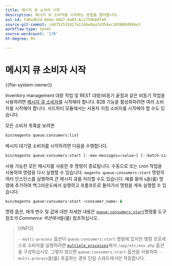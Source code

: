 ```yaml
---
title: 메시지 큐 소비자 시작
description: 메시지 큐 소비자를 시작하는 방법을 알아봅니다.
exl-id: fd6edb24-8ebe-4b67-8a03-6cc759b60fa8
source-git-commit: cdd752532d17e1168e0aa7d354ec283089d98be3
workflow-type: tm+mt
source-wordcount: '178'
ht-degree: 0%

---
```


# 메시지 큐 소비자 시작

{{file-system-owner}}

Inventory management 대량 작업 및 REST 대량/비동기 끝점과 같은 비동기 작업을 사용하려면 [메시지 큐 소비자](../queues/consumers.md)를 시작해야 합니다. B2B 기능을 활성화하려면 여러 소비자를 시작해야 합니다. 서드파티 모듈에서는 사용자 지정 소비자를 시작해야 할 수도 있습니다.

모든 소비자 목록을 보려면

```bash
bin/magento queue:consumers:list
```

메시지 대기열 소비자를 시작하려면 다음을 수행합니다.

```bash
bin/magento queue:consumers:start [--max-messages=<value>] [--batch-size=<value>] [--single-thread] [--area-code=<value>] [--multi-process=<value>] <consumer_name>
```

사용 가능한 모든 메시지를 사용한 후 명령이 종료됩니다. 수동으로 또는 cron 작업을 사용하여 명령을 다시 실행할 수 있습니다. `magento queue:consumers:start` 명령의 여러 인스턴스를 실행하여 큰 메시지 큐를 처리할 수도 있습니다. 예를 들어 `&`을(를) 명령에 추가하여 백그라운드에서 실행하고 프롬프트로 돌아가서 명령을 계속 실행할 수 있습니다.

```bash
bin/magento queue:consumers:start <consumer_name> &
```

명령 옵션, 매개 변수 및 값에 대한 자세한 내용은 [`queue:consumers:start`](../../tools/reference/commerce-on-premises.md#queueconsumersstart)명령줄 도구 참조&#x200B;_의 Commerce 섹션에서_&#x200B;을(를) 참조하십시오.

>[!INFO]
>
>`--multi-process` 옵션이 `queue:consumers:start` 명령에 있지만 병렬 프로세스로 소비자를 실행하려면 [`multiple_processes`](../queues/manage-message-queues.md#configuration)에서 `/app/etc/env.php` 옵션을 구성하십시오. 그렇지 않으면 `queue:consumers:start` 옵션을 사용하여 `--multi-process`을(를) 호출하는 경우 단일 스레드에서만 작동합니다.
